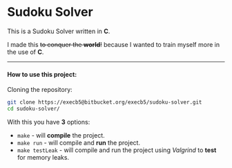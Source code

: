 # Sudoku Solver

This is a Sudoku Solver written in **C**.

I made this ~~to conquer the **world**!~~ because I wanted to train myself more
in the use of **C**.

---

#### How to use this project:

Cloning the repository:

```zsh
git clone https://execb5@bitbucket.org/execb5/sudoku-solver.git
cd sudoku-solver/
```

With this you have **3** options:

* `make` - will **compile** the project.
* `make run` - will compile and **run** the project.
* `make testLeak` - will compile and run the project using *Valgrind* to
  **test** for memory leaks.

